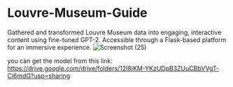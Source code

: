 # Louvre-Museum-Guide
 Gathered and transformed Louvre Museum data into engaging, interactive content using fine-tuned GPT-2. Accessible through a Flask-based platform for an immersive experience.
![Screenshot (25)](https://github.com/jamal022/Louvre-Museum-Guide/assets/69757846/dcedd145-8d6c-45fb-ac89-5658bfa7162b)

you can get the model from this link: https://drive.google.com/drive/folders/12I8iKM-YKzUDpB3ZUuCBbVVgT-Ci6mdG?usp=sharing
